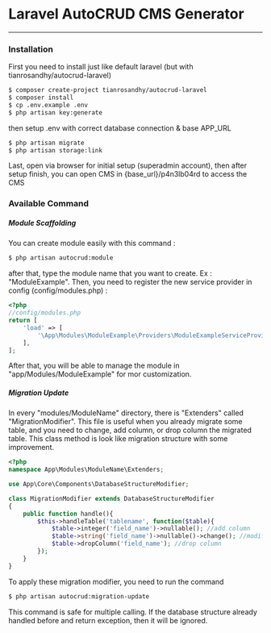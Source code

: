 # Laravel AutoCRUD CMS Generator
---
### Installation
First you need to install just like default laravel (but with tianrosandhy/autocrud-laravel)
```sh
$ composer create-project tianrosandhy/autocrud-laravel
$ composer install
$ cp .env.example .env
$ php artisan key:generate
```
then setup .env with correct database connection & base APP_URL 
```sh
$ php artisan migrate
$ php artisan storage:link
```
Last, open via browser for initial setup (superadmin account), then after setup finish, you can open CMS in {base_url}/p4n3lb04rd to access the CMS

### Available Command
##### Module Scaffolding
You can create module easily with this command : 
```sh
$ php artisan autocrud:module
```
after that, type the module name that you want to create. Ex : "ModuleExample". Then, you need to register the new service provider in config (config/modules.php) :
```php
<?php
//config/modules.php
return [
	'load' => [
		'\App\Modules\ModuleExample\Providers\ModuleExampleServiceProvider',
	],
];
```
After that, you will be able to manage the module in "app/Modules/ModuleExample" for mor customization.

##### Migration Update
In every "modules/ModuleName" directory, there is "Extenders" called "MigrationModifier". This file is useful when you already migrate some table, and you need to change, add column, or drop column the migrated table. This class method is look like migration structure with some improvement.
```php
<?php
namespace App\Modules\ModuleName\Extenders;

use App\Core\Components\DatabaseStructureModifier;

class MigrationModifier extends DatabaseStructureModifier
{
	public function handle(){
        $this->handleTable('tablename', function($table){
            $table->integer('field_name')->nullable(); //add column
            $table->string('field_name')->nullable()->change(); //modify column
            $table->dropColumn('field_name'); //drop column
        });
	}
}
```
To apply these migration modifier, you need to run the command 
```sh
$ php artisan autocrud:migration-update
```
This command is safe for multiple calling. If the database structure already handled before and return exception, then it will be ignored.
